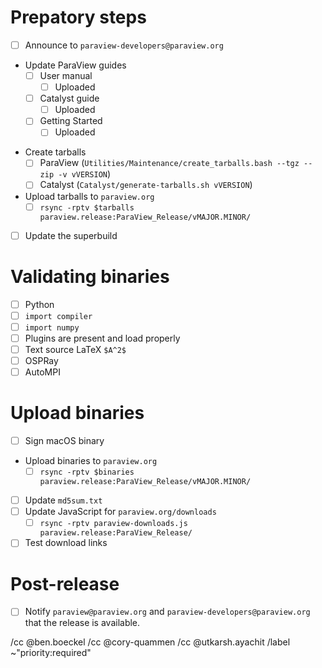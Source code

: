 <!--
This template is for tracking a release of ParaView. Please replace the
following strings with the associated values:

  - `VERSION`
  - `MAJOR`
  - `MINOR`

Please remove this comment.
-->

# Prepatory steps

  - [ ] Announce to `paraview-developers@paraview.org`
  - Update ParaView guides
    - [ ] User manual
      - [ ] Uploaded
    - [ ] Catalyst guide
      - [ ] Uploaded
    - [ ] Getting Started
      - [ ] Uploaded

<!--
Keep the relevant items for the kind of release this is.

If the `release` branch is being updated (`vMAJOR.MINOR.0-RC1`):

  - Create release branch
    - [ ] Pull latest master
    - [ ] Update `version.txt`
    - [ ] Create a merge request targeting `master`
    - [ ] Build binaries (`Do: test --superbuild`)
    - [ ] `Do: merge`
    - [ ] `git push origin update-to-VERSION:release vVERSION`
    - [ ] Update kwrobot with the new `release` branch rules
  - Create `release` branch for paraview/paraview-superbuild
    - [ ] Pull latest master
    - Update `versions.cmake` and `CMakeLists.txt`
      - [ ] ParaView source selections
      - [ ] Guide selections
      - [ ] Assumed version in `CMakeLists.txt`
    - [ ] Create a merge request targeting `master`
    - [ ] Build binaries (`Do: test`)
    - [ ] `Do: merge`
    - [ ] `git push origin update-to-VERSION:release vVERSION`
    - [ ] Update kwrobot with the new `release` branch rules


If making a release from the `release` branch:

  - Update release branch
    - [ ] Update `version.txt`
    - [ ] Create a merge request targeting `master`
    - [ ] Build binaries (`Do: test --superbuild`)
    - [ ] `Do: merge`
    - [ ] `git push origin update-to-VERSION:release vVERSION`
  - Update `release` branch for paraview/paraview-superbuild
    - Update `versions.cmake` and `CMakeLists.txt`
      - [ ] ParaView source selections
      - [ ] Guide selections
      - [ ] Assumed version in `CMakeLists.txt`
    - [ ] Create a merge request targeting `master`
    - [ ] Build binaries (`Do: test`)
    - [ ] `Do: merge`
    - [ ] `git push origin update-to-VERSION:release vVERSION`
-->

  - Create tarballs
    - [ ] ParaView (`Utilities/Maintenance/create_tarballs.bash --tgz --zip -v vVERSION`)
    - [ ] Catalyst (`Catalyst/generate-tarballs.sh vVERSION`)
  - Upload tarballs to `paraview.org`
    - [ ] `rsync -rptv $tarballs paraview.release:ParaView_Release/vMAJOR.MINOR/`
  - [ ] Update the superbuild

# Validating binaries

  - [ ] Python
  - [ ] `import compiler`
  - [ ] `import numpy`
  - [ ] Plugins are present and load properly
  - [ ] Text source LaTeX `$A^2$`
  - [ ] OSPRay
  - [ ] AutoMPI

# Upload binaries

  - [ ] Sign macOS binary
  - Upload binaries to `paraview.org`
    - [ ] `rsync -rptv $binaries paraview.release:ParaView_Release/vMAJOR.MINOR/`
  - [ ] Update `md5sum.txt`
  - [ ] Update JavaScript for `paraview.org/downloads`
    - [ ] `rsync -rptv paraview-downloads.js paraview.release:ParaView_Release/`
  - [ ] Test download links

# Post-release

  - [ ] Notify `paraview@paraview.org` and `paraview-developers@paraview.org`
        that the release is available.

<!--
These items only apply to non-RC releases.

  - [ ] Update release notes
    (https://www.paraview.org/Wiki/ParaView_Release_Notes)
-->

<!--
# Code snippets:

## Updating `version.txt`:

```sh
git checkout -b update-to-VERSION
echo VERSION > version.txt
git commit -m 'Update version number to VERSION'
git tag -a -m 'ParaView VERSION' vVERSION HEAD
```
-->

/cc @ben.boeckel
/cc @cory-quammen
/cc @utkarsh.ayachit
/label ~"priority:required"
